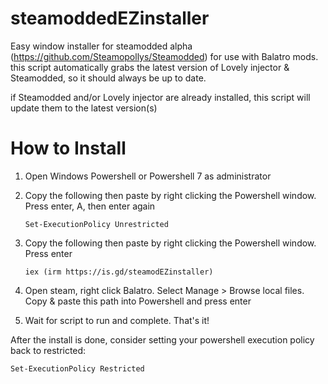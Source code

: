# steamoddedEZinstaller
Easy window installer for steamodded alpha (https://github.com/Steamopollys/Steamodded) for use with Balatro mods. this script automatically grabs the latest version of Lovely injector & Steamodded, so it should always be up to date.

if Steamodded and/or Lovely injector are already installed, this script will update them to the latest version(s)

# How to Install
1. Open Windows Powershell or Powershell 7 as administrator
2. Copy the following then paste by right clicking the Powershell window. Press enter, A, then enter again
   
   `Set-ExecutionPolicy Unrestricted`
4. Copy the following then paste by right clicking the Powershell window. Press enter
   
   `iex (irm https://is.gd/steamodEZinstaller)`
5. Open steam, right click Balatro. Select Manage > Browse local files. Copy & paste this path into Powershell and press enter
6. Wait for script to run and complete. That's it!

After the install is done, consider setting your powershell execution policy back to restricted:

   `Set-ExecutionPolicy Restricted`
